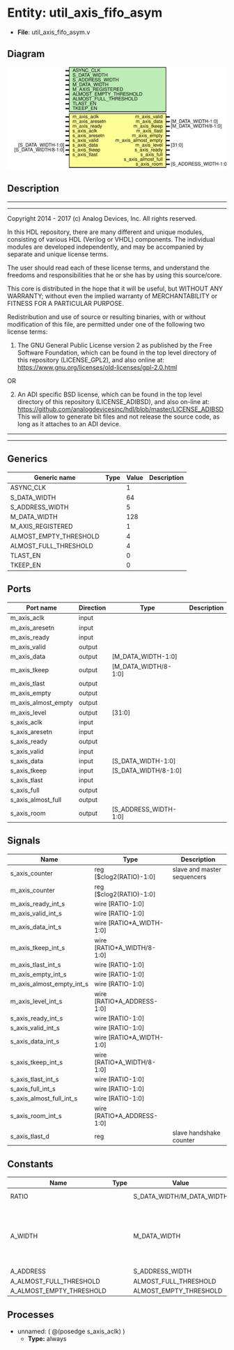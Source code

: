 # Entity: util_axis_fifo_asym

- **File**: util_axis_fifo_asym.v
## Diagram

![Diagram](util_axis_fifo_asym.svg "Diagram")
## Description

 ***************************************************************************
 ***************************************************************************
 Copyright 2014 - 2017 (c) Analog Devices, Inc. All rights reserved.

 In this HDL repository, there are many different and unique modules, consisting
 of various HDL (Verilog or VHDL) components. The individual modules are
 developed independently, and may be accompanied by separate and unique license
 terms.

 The user should read each of these license terms, and understand the
 freedoms and responsibilities that he or she has by using this source/core.

 This core is distributed in the hope that it will be useful, but WITHOUT ANY
 WARRANTY; without even the implied warranty of MERCHANTABILITY or FITNESS FOR
 A PARTICULAR PURPOSE.

 Redistribution and use of source or resulting binaries, with or without modification
 of this file, are permitted under one of the following two license terms:

   1. The GNU General Public License version 2 as published by the
      Free Software Foundation, which can be found in the top level directory
      of this repository (LICENSE_GPL2), and also online at:
      <https://www.gnu.org/licenses/old-licenses/gpl-2.0.html>

 OR

   2. An ADI specific BSD license, which can be found in the top level directory
      of this repository (LICENSE_ADIBSD), and also on-line at:
      https://github.com/analogdevicesinc/hdl/blob/master/LICENSE_ADIBSD
      This will allow to generate bit files and not release the source code,
      as long as it attaches to an ADI device.

 ***************************************************************************
 ***************************************************************************

## Generics

| Generic name           | Type | Value | Description |
| ---------------------- | ---- | ----- | ----------- |
| ASYNC_CLK              |      | 1     |             |
| S_DATA_WIDTH           |      | 64    |             |
| S_ADDRESS_WIDTH        |      | 5     |             |
| M_DATA_WIDTH           |      | 128   |             |
| M_AXIS_REGISTERED      |      | 1     |             |
| ALMOST_EMPTY_THRESHOLD |      | 4     |             |
| ALMOST_FULL_THRESHOLD  |      | 4     |             |
| TLAST_EN               |      | 0     |             |
| TKEEP_EN               |      | 0     |             |
## Ports

| Port name           | Direction | Type                  | Description |
| ------------------- | --------- | --------------------- | ----------- |
| m_axis_aclk         | input     |                       |             |
| m_axis_aresetn      | input     |                       |             |
| m_axis_ready        | input     |                       |             |
| m_axis_valid        | output    |                       |             |
| m_axis_data         | output    | [M_DATA_WIDTH-1:0]    |             |
| m_axis_tkeep        | output    | [M_DATA_WIDTH/8-1:0]  |             |
| m_axis_tlast        | output    |                       |             |
| m_axis_empty        | output    |                       |             |
| m_axis_almost_empty | output    |                       |             |
| m_axis_level        | output    | [31:0]                |             |
| s_axis_aclk         | input     |                       |             |
| s_axis_aresetn      | input     |                       |             |
| s_axis_ready        | output    |                       |             |
| s_axis_valid        | input     |                       |             |
| s_axis_data         | input     | [S_DATA_WIDTH-1:0]    |             |
| s_axis_tkeep        | input     | [S_DATA_WIDTH/8-1:0]  |             |
| s_axis_tlast        | input     |                       |             |
| s_axis_full         | output    |                       |             |
| s_axis_almost_full  | output    |                       |             |
| s_axis_room         | output    | [S_ADDRESS_WIDTH-1:0] |             |
## Signals

| Name                      | Type                       | Description                   |
| ------------------------- | -------------------------- | ----------------------------- |
| s_axis_counter            | reg [$clog2(RATIO)-1:0]    |  slave and master sequencers  |
| m_axis_counter            | reg [$clog2(RATIO)-1:0]    |                               |
| m_axis_ready_int_s        | wire [RATIO-1:0]           |                               |
| m_axis_valid_int_s        | wire [RATIO-1:0]           |                               |
| m_axis_data_int_s         | wire [RATIO*A_WIDTH-1:0]   |                               |
| m_axis_tkeep_int_s        | wire [RATIO*A_WIDTH/8-1:0] |                               |
| m_axis_tlast_int_s        | wire [RATIO-1:0]           |                               |
| m_axis_empty_int_s        | wire [RATIO-1:0]           |                               |
| m_axis_almost_empty_int_s | wire [RATIO-1:0]           |                               |
| m_axis_level_int_s        | wire [RATIO*A_ADDRESS-1:0] |                               |
| s_axis_ready_int_s        | wire [RATIO-1:0]           |                               |
| s_axis_valid_int_s        | wire [RATIO-1:0]           |                               |
| s_axis_data_int_s         | wire [RATIO*A_WIDTH-1:0]   |                               |
| s_axis_tkeep_int_s        | wire [RATIO*A_WIDTH/8-1:0] |                               |
| s_axis_tlast_int_s        | wire [RATIO-1:0]           |                               |
| s_axis_full_int_s         | wire [RATIO-1:0]           |                               |
| s_axis_almost_full_int_s  | wire [RATIO-1:0]           |                               |
| s_axis_room_int_s         | wire [RATIO*A_ADDRESS-1:0] |                               |
| s_axis_tlast_d            | reg                        |  slave handshake counter      |
## Constants

| Name                     | Type | Value                     | Description                                                                 |
| ------------------------ | ---- | ------------------------- | --------------------------------------------------------------------------- |
| RATIO                    |      | S_DATA_WIDTH/M_DATA_WIDTH |  bus width ratio                                                            |
| A_WIDTH                  |      | M_DATA_WIDTH              |  atomic parameters - NOTE: depth is always defined by the slave attributes  |
| A_ADDRESS                |      | S_ADDRESS_WIDTH           |                                                                             |
| A_ALMOST_FULL_THRESHOLD  |      | ALMOST_FULL_THRESHOLD     |                                                                             |
| A_ALMOST_EMPTY_THRESHOLD |      | ALMOST_EMPTY_THRESHOLD    |                                                                             |
## Processes
- unnamed: ( @(posedge s_axis_aclk) )
  - **Type:** always
